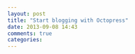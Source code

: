 ```yaml
---
layout: post
title: "Start blogging with Octopress"
date: 2013-09-08 14:43
comments: true
categories: 
---
```

